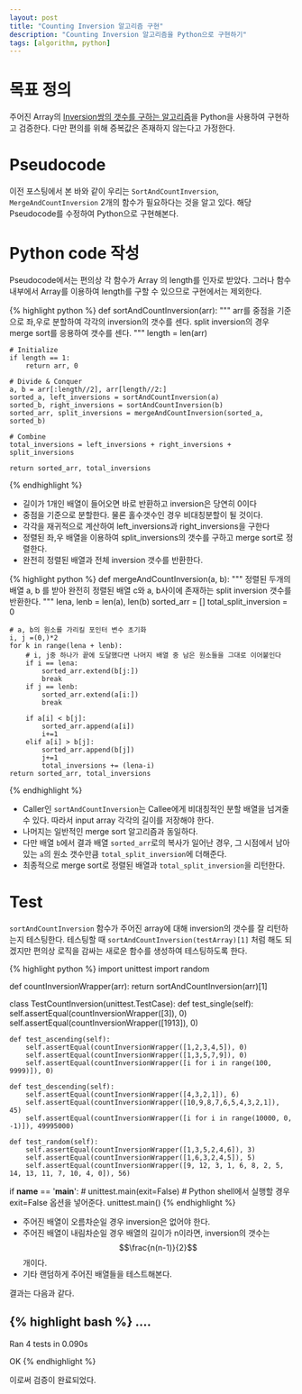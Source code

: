 ```yaml
---
layout: post
title: "Counting Inversion 알고리즘 구현"
description: "Counting Inversion 알고리즘을 Python으로 구현하기"
tags: [algorithm, python]
---
```


# 목표 정의
주어진 Array의 [Inversion쌍의 갯수를 구하는 알고리즘](inversion-count-algorithm)을 Python을 사용하여 구현하고 검증한다. 다만 편의를 위해 증복값은 존재하지 않는다고 가정한다.

# Pseudocode
이전 포스팅에서 본 바와 같이 우리는 `SortAndCountInversion`, `MergeAndCountInversion` 2개의 함수가 필요하다는 것을 알고 있다. 해당 Pseudocode를 수정하여 Python으로 구현해본다.

# Python code 작성
Pseudocode에서는 편의상 각 함수가 Array 의 length를 인자로 받았다. 그러나 함수 내부에서 Array를 이용하여 length를 구할 수 있으므로 구현에서는 제외한다.

{% highlight python %}
def sortAndCountInversion(arr):
    """
    arr를 중점을 기준으로 좌,우로 분할하여 각각의 inversion의 갯수를 센다.
    split inversion의 경우 merge sort를 응용하여 갯수를 센다.
    """
    length = len(arr)

    # Initialize
    if length == 1:
        return arr, 0

    # Divide & Conquer
    a, b = arr[:length//2], arr[length//2:]
    sorted_a, left_inversions = sortAndCountInversion(a)
    sorted_b, right_inversions = sortAndCountInversion(b)
    sorted_arr, split_inversions = mergeAndCountInversion(sorted_a, sorted_b)

    # Combine
    total_inversions = left_inversions + right_inversions + split_inversions

    return sorted_arr, total_inversions

{% endhighlight %}

- 길이가 1개인 배열이 들어오면 바로 반환하고 inversion은 당연히 0이다
- 중점을 기준으로 분할한다. 물론 홀수갯수인 경우 비대칭분할이 될 것이다.
- 각각을 재귀적으로 계산하여 left_inversions과 right_inversions을 구한다
- 정렬된 좌,우 배열을 이용하여 split_inversions의 갯수를 구하고 merge sort로 정렬한다.
- 완전히 정렬된 배열과 전체 inversion 갯수를 반환한다.

{% highlight python %}
def mergeAndCountInversion(a, b):
    """
    정렬된 두개의 배열 a, b 를 받아 완전히 정렬된 배열 c와 a, b사이에 존재하는 split inversion 갯수를 반환한다.
    """
    lena, lenb = len(a), len(b)
    sorted_arr = []
    total_split_inversion = 0

    # a, b의 원소를 가리킬 포인터 변수 초기화
    i, j =(0,)*2
    for k in range(lena + lenb):
        # i, j중 하나가 끝에 도달했다면 나머지 배열 중 남은 원소들을 그대로 이어붙인다
        if i == lena:
            sorted_arr.extend(b[j:])
            break
        if j == lenb:
            sorted_arr.extend(a[i:])
            break

        if a[i] < b[j]:
            sorted_arr.append(a[i])
            i+=1
        elif a[i] > b[j]:
            sorted_arr.append(b[j])
            j+=1
            total_inversions += (lena-i)
    return sorted_arr, total_inversions
{% endhighlight %}

- Caller인 `sortAndCountInversion`는 Callee에게 비대칭적인 분할 배열을 넘겨줄 수 있다. 따라서 input array 각각의 길이를 저장해야 한다.
- 나머지는 일반적인 merge sort 알고리즘과 동일하다.
- 다만 배열 `b`에서 결과 배열 `sorted_arr`로의 복사가 일어난 경우, 그 시점에서 남아있는 `a`의 원소 갯수만큼 `total_split_inversion`에 더해준다.
- 최종적으로 merge sort로 정렬된 배열과 `total_split_inversion`을 리턴한다.


# Test
`sortAndCountInversion` 함수가 주어진 array에 대해 inversion의 갯수를 잘 리턴하는지 테스팅한다. 테스팅할 때 `sortAndCountInversion(testArray)[1]` 처럼 해도 되겠지만 편의상 로직을 감싸는 새로운 함수를 생성하여 테스팅하도록 한다.

{% highlight python %}
import unittest
import random

def countInversionWrapper(arr):
    return sortAndCountInversion(arr)[1]


class TestCountInversion(unittest.TestCase):
    def test_single(self):
        self.assertEqual(countInversionWrapper([3]), 0)
        self.assertEqual(countInversionWrapper([1913]), 0)

    def test_ascending(self):
        self.assertEqual(countInversionWrapper([1,2,3,4,5]), 0)
        self.assertEqual(countInversionWrapper([1,3,5,7,9]), 0)
        self.assertEqual(countInversionWrapper([i for i in range(100, 9999)]), 0)

    def test_descending(self):
        self.assertEqual(countInversionWrapper([4,3,2,1]), 6)
        self.assertEqual(countInversionWrapper([10,9,8,7,6,5,4,3,2,1]), 45)
        self.assertEqual(countInversionWrapper([i for i in range(10000, 0, -1)]), 49995000)

    def test_random(self):
        self.assertEqual(countInversionWrapper([1,3,5,2,4,6]), 3)
        self.assertEqual(countInversionWrapper([1,6,3,2,4,5]), 5)
        self.assertEqual(countInversionWrapper([9, 12, 3, 1, 6, 8, 2, 5, 14, 13, 11, 7, 10, 4, 0]), 56)

if __name__ == '__main__':
    # unittest.main(exit=False) # Python shell에서 실행할 경우 exit=False 옵션을 넣어준다.
    unittest.main()
{% endhighlight %}

- 주어진 배열이 오름차순일 경우 inversion은 없어야 한다.
- 주어진 배열이 내림차순일 경우 배열의 길이가 n이라면, inversion의 갯수는 $$\frac{n(n-1)}{2}$$ 개이다.
- 기타 랜덤하게 주어진 배열들을 테스트해본다.

결과는 다음과 같다.

{% highlight bash %}
....
----------------------------------------------------------------------
Ran 4 tests in 0.090s

OK
{% endhighlight %}

이로써 검증이 완료되었다.

